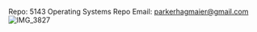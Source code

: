Repo: 5143 Operating Systems Repo
Email: parkerhagmaier@gmail.com
![IMG_3827](https://user-images.githubusercontent.com/97493681/149072981-655f37b0-4e29-4a99-86e8-116aacc9e450.jpg)
